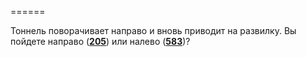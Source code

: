 ======

Тоннель поворачивает направо и вновь приводит на развилку. Вы пойдете направо ([**205**](#n_205)) или налево ([**583**](#n_583))?

